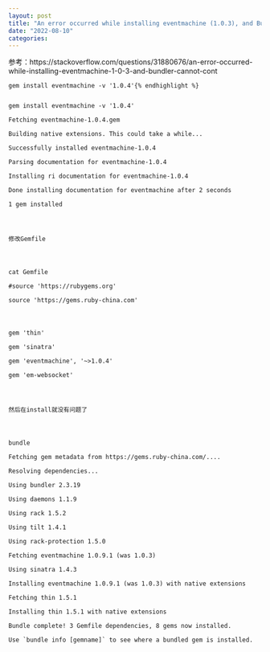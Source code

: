 ```yaml
---
layout: post
title: "An error occurred while installing eventmachine (1.0.3), and Bundler cannot continue."
date: "2022-08-10"
categories: 
---
```

<p>参考：https://stackoverflow.com/questions/31880676/an-error-occurred-while-installing-eventmachine-1-0-3-and-bundler-cannot-cont</p>

<pre class="lang-rb s-code-block">
<code class="hljs language-ruby">gem install eventmachine -v <span class="hljs-string">&#39;1.0.4&#39;</span>{% endhighlight %}

<p>gem install eventmachine -v &#39;1.0.4&#39;<br />
Fetching eventmachine-1.0.4.gem<br />
Building native extensions. This could take a while...<br />
Successfully installed eventmachine-1.0.4<br />
Parsing documentation for eventmachine-1.0.4<br />
Installing ri documentation for eventmachine-1.0.4<br />
Done installing documentation for eventmachine after 2 seconds<br />
1 gem installed</p>

<p>修改Gemfile</p>

<p>cat Gemfile<br />
#source &#39;https://rubygems.org&#39;<br />
source &#39;https://gems.ruby-china.com&#39;</p>

<p>gem &#39;thin&#39;<br />
gem &#39;sinatra&#39;<br />
gem &#39;eventmachine&#39;, &#39;~&gt;1.0.4&#39;<br />
gem &#39;em-websocket&#39;</p>

<p>然后在install就没有问题了</p>

<p>bundle<br />
Fetching gem metadata from https://gems.ruby-china.com/....<br />
Resolving dependencies...<br />
Using bundler 2.3.19<br />
Using daemons 1.1.9<br />
Using rack 1.5.2<br />
Using tilt 1.4.1<br />
Using rack-protection 1.5.0<br />
Fetching eventmachine 1.0.9.1 (was 1.0.3)<br />
Using sinatra 1.4.3<br />
Installing eventmachine 1.0.9.1 (was 1.0.3) with native extensions<br />
Fetching thin 1.5.1<br />
Installing thin 1.5.1 with native extensions<br />
Bundle complete! 3 Gemfile dependencies, 8 gems now installed.<br />
Use `bundle info [gemname]` to see where a bundled gem is installed.</p>

<p>&nbsp;</p>

